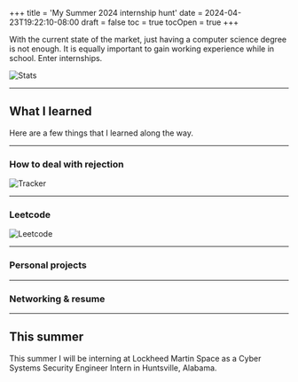 +++
title = 'My Summer 2024 internship hunt'
date = 2024-04-23T19:22:10-08:00
draft = false
toc = true
tocOpen = true
+++

With the current state of the market, just having a computer science degree is not enough. It is equally important to gain working experience while in school. Enter internships. 

![Stats](/posts/images/internship/internship_stats.png "Internship stats")

***

## What I learned
Here are a few things that I learned along the way.

***

### How to deal with rejection

![Tracker](/posts/images/internship/tracker.png "Tracker")

***

### Leetcode

![Leetcode](/posts/images/internship/leetcode.png "Leetcode")

***

### Personal projects

***

### Networking & resume

***

## This summer

This summer I will be interning at Lockheed Martin Space as a Cyber Systems Security Engineer Intern in Huntsville, Alabama. 



